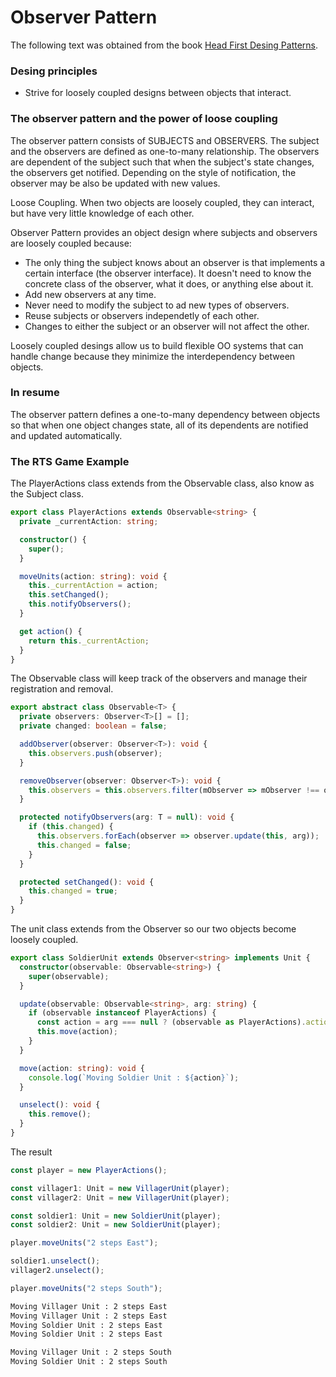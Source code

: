 # Observer Pattern

The following text was obtained from the book [Head First Desing Patterns](https://www.amazon.com/-/es/Eric-Freeman/dp/0596007124).


### Desing principles

* Strive for loosely coupled designs between objects that interact.

### The observer pattern and the power of loose coupling

The observer pattern consists of SUBJECTS and OBSERVERS. The subject and the observers are defined as one-to-many relationship. The observers are dependent of the subject such that when the subject's state changes, the observers get notified. Depending on the style of notification, the observer may be also be updated with new values.

Loose Coupling. When two objects are loosely coupled, they can interact, but have very little knowledge of each other.

Observer Pattern provides an object design where subjects and observers are loosely coupled because:

* The only thing the subject knows about an observer is that implements a certain interface (the observer interface). It doesn't need to know the concrete class of the observer, what it does, or anything else about it.
* Add new observers at any time.
* Never need to modify the subject to ad new types of observers.
* Reuse subjects or observers independetly of each other.
* Changes to either the subject or an observer will not affect the other.

Loosely coupled desings allow us to build flexible OO systems that can handle change because they minimize the interdependency between objects.

### In resume

The observer pattern defines a one-to-many dependency between objects so that when one object changes state, all of its dependents are notified and updated automatically.

### The RTS Game Example

The PlayerActions class extends from the Observable class, also know as the Subject class.

```ts
export class PlayerActions extends Observable<string> {
  private _currentAction: string;

  constructor() {
    super();
  }

  moveUnits(action: string): void {
    this._currentAction = action;
    this.setChanged();
    this.notifyObservers();
  }

  get action() {
    return this._currentAction;
  }
}
```

The Observable class will keep track of the observers and manage their registration and removal.

```ts
export abstract class Observable<T> {
  private observers: Observer<T>[] = [];
  private changed: boolean = false;

  addObserver(observer: Observer<T>): void {
    this.observers.push(observer);
  }

  removeObserver(observer: Observer<T>): void {
    this.observers = this.observers.filter(mObserver => mObserver !== observer);
  }

  protected notifyObservers(arg: T = null): void {
    if (this.changed) {
      this.observers.forEach(observer => observer.update(this, arg));
      this.changed = false;
    }
  }

  protected setChanged(): void {
    this.changed = true;
  }
}
```

The unit class extends from the Observer so our two objects become loosely coupled.

```ts
export class SoldierUnit extends Observer<string> implements Unit {
  constructor(observable: Observable<string>) {
    super(observable);
  }

  update(observable: Observable<string>, arg: string) {
    if (observable instanceof PlayerActions) {
      const action = arg === null ? (observable as PlayerActions).action : arg;
      this.move(action);
    }
  }

  move(action: string): void {
    console.log(`Moving Soldier Unit : ${action}`);
  }

  unselect(): void {
    this.remove();
  }
}
```

The result

```ts
const player = new PlayerActions();

const villager1: Unit = new VillagerUnit(player);
const villager2: Unit = new VillagerUnit(player);

const soldier1: Unit = new SoldierUnit(player);
const soldier2: Unit = new SoldierUnit(player);

player.moveUnits("2 steps East");

soldier1.unselect();
villager2.unselect();

player.moveUnits("2 steps South");
```


```bash
Moving Villager Unit : 2 steps East
Moving Villager Unit : 2 steps East
Moving Soldier Unit : 2 steps East
Moving Soldier Unit : 2 steps East

Moving Villager Unit : 2 steps South
Moving Soldier Unit : 2 steps South
```